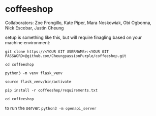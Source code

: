 # coffeeshop

Collaborators: Zoe Frongillo, Kate Piper, Mara Noskowiak, Obi Ogbonna, Nick Escobar, Justin Cheung 

setup is something like this, but will require finagling based on your machine environment:

`git clone https://<YOUR GIT USERNAME>:<YOUR GIT PASSWORD>@github.com/CheungpassionPurple/coffeeshop.git`

`cd coffeeshop`

`python3 -m venv flask_venv`

`source flask_venv/bin/activate`

`pip install -r coffeeshop/requirements.txt`

`cd coffeeshop`

to run the server:
`python3 -m openapi_server`